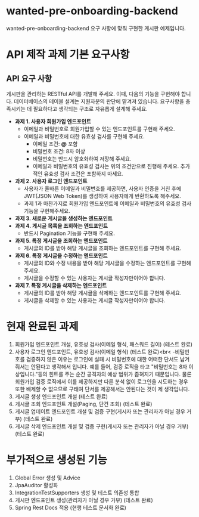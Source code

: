 # wanted-pre-onboarding-backend
wanted-pre-onboarding-backend 요구 사항에 맞춰 구현한 게시판 예제입니다.

# API 제작 과제 기본 요구사항
## API 요구 사항
게시판을 관리하는 RESTful API를 개발해 주세요. 이때, 다음의 기능을 구현해야 합니다. 데이터베이스의 테이블 설계는 지원자분의 판단에 맡겨져 있습니다. 요구사항을 충족시키는 데 필요하다고 생각되는 구조로 자유롭게 설계해 주세요.

- **과제 1. 사용자 회원가입 엔드포인트**
    - 이메일과 비밀번호로 회원가입할 수 있는 엔드포인트를 구현해 주세요.
    - 이메일과 비밀번호에 대한 유효성 검사를 구현해 주세요.
        - 이메일 조건: **@** 포함
        - 비밀번호 조건: 8자 이상
        - 비밀번호는 반드시 암호화하여 저장해 주세요.
        - 이메일과 비밀번호의 유효성 검사는 위의 조건만으로 진행해 주세요. 추가적인 유효성 검사 조건은 포함하지 마세요.
- **과제 2. 사용자 로그인 엔드포인트**
    - 사용자가 올바른 이메일과 비밀번호를 제공하면, 사용자 인증을 거친 후에 JWT(JSON Web Token)를 생성하여 사용자에게 반환하도록 해주세요.
    - 과제 1과 마찬가지로 회원가입 엔드포인트에 이메일과 비밀번호의 유효성 검사기능을 구현해주세요.
- **과제 3. 새로운 게시글을 생성하는 엔드포인트**
- **과제 4. 게시글 목록을 조회하는 엔드포인트**
    - 반드시 Pagination 기능을 구현해 주세요.
- **과제 5. 특정 게시글을 조회하는 엔드포인트**
    - 게시글의 ID를 받아 해당 게시글을 조회하는 엔드포인트를 구현해 주세요.
- **과제 6. 특정 게시글을 수정하는 엔드포인트**
    - 게시글의 ID와 수정 내용을 받아 해당 게시글을 수정하는 엔드포인트를 구현해 주세요.
    - 게시글을 수정할 수 있는 사용자는 게시글 작성자만이어야 합니다.
- **과제 7. 특정 게시글을 삭제하는 엔드포인트**
    - 게시글의 ID를 받아 해당 게시글을 삭제하는 엔드포인트를 구현해 주세요.
    - 게시글을 삭제할 수 있는 사용자는 게시글 작성자만이어야 합니다.

# 현재 완료된 과제
1. 회원가입 엔드포인트 개설, 유효성 검사(이메일 형식, 패스워드 길이) (테스트 완료)
2. 사용자 로그인 엔드포인트, 유효성 검사(이메일 형식) (테스트 완료)<br<
   -비밀번호를 검증하지 않은 이유는 로그인에 실패 시 비밀번호에 대한 어떠한 단서도 남겨줘서는
   안된다고 생각해서 입니다. 예를 들어, 검증 로직을 타고 "비밀번호는 8자 이상입니다."등의 힌트를
   주는 순간 공격자의 예상 범위가 좁혀지기 때문입니다. 물론 회원가입 검증 로직에서 이를 제공하지만
   다른 분석 없이 로그인을 시도하는 경우 또한 배제할 수 없으므로 구태여 단서를 제공해서는 안된다는 것이
   제 생각입니다.
4. 게시글 생성 엔드포인트 개설 (테스트 완료)
5. 게시글 조회 엔드포인트 개설(Paging, 단건 조회) (테스트 완료)
6. 게시글 업데이트 엔드포인트 개설 및 검증 구현(게시자 또는 관리자가 아닐 경우 거부) (테스트 완료)
7. 게시글 삭제 엔드포인트 개설 및 검증 구현(게시자 또는 관리자가 아닐 경우 거부) (테스트 완료)

# 부가적으로 생성된 기능
1. Global Error 생성 및 Advice
2. JpaAuditor 활성화
3. IntegrationTestSupporters 생성 및 테스트 의존성 통합
4. 게시판 엔드포인트 생성(관리자가 아닐 경우 거부) (테스트 완료)
5. Spring Rest Docs 적용 (현행 테스트 문서화 완료)
